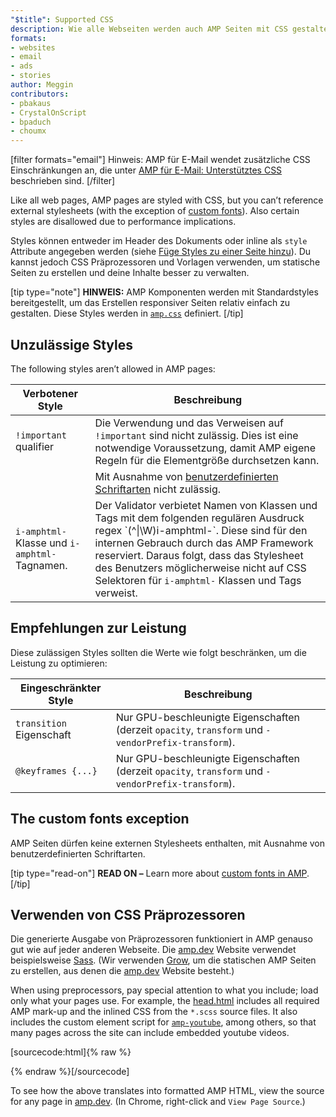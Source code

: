 ```yaml
---
"$title": Supported CSS
description: Wie alle Webseiten werden auch AMP Seiten mit CSS gestaltet. Du kannst jedoch nicht auf externe Stylesheets verweisen (mit Ausnahme von benutzerdefinierten Schriftarten …
formats:
- websites
- email
- ads
- stories
author: Meggin
contributors:
- pbakaus
- CrystalOnScript
- bpaduch
- choumx
---
```


[filter formats="email"] Hinweis: AMP für E-Mail wendet zusätzliche CSS Einschränkungen an, die unter [AMP für E-Mail: Unterstütztes CSS](../../../../documentation/guides-and-tutorials/learn/email-spec/amp-email-css.md) beschrieben sind. [/filter]

Like all web pages, AMP pages are styled with CSS, but you can’t reference external stylesheets (with the exception of [custom fonts](#the-custom-fonts-exception)). Also certain styles are disallowed due to performance implications.

Styles können entweder im Header des Dokuments oder inline als `style` Attribute angegeben werden (siehe [Füge Styles zu einer Seite hinzu](index.md#add-styles-to-a-page)). Du kannst jedoch CSS Präprozessoren und Vorlagen verwenden, um statische Seiten zu erstellen und deine Inhalte besser zu verwalten.

[tip type="note"] **HINWEIS:** AMP Komponenten werden mit Standardstyles bereitgestellt, um das Erstellen responsiver Seiten relativ einfach zu gestalten. Diese Styles werden  in [`amp.css`](https://github.com/ampproject/amphtml/blob/master/css/amp.css) definiert. [/tip]

## Unzulässige Styles

The following styles aren’t allowed in AMP pages:

<table>
  <thead>
    <tr>
      <th class="col-thirty" data-th="Banned style">Verbotener Style</th>
      <th data-th="Description">Beschreibung</th>
    </tr>
  </thead>
  <tbody>
    <tr>
      <td data-th="Banned style">
<code>!important</code> qualifier </td>
      <td data-th="Description">Die Verwendung und das Verweisen auf <code>!important</code> sind nicht zulässig.       Dies ist eine notwendige Voraussetzung, damit AMP eigene Regeln für die Elementgröße durchsetzen kann.</td>
    </tr>
    <tr>
      <td data-th="Banned style"><code><link rel=”stylesheet”></code></td>
      <td data-th="Description">Mit Ausnahme von <a href="#the-custom-fonts-exception">benutzerdefinierten Schriftarten</a> nicht zulässig.</td>
    </tr>
    <tr>
      <td data-th="Banned style"> <code>i-amphtml-</code> Klasse und <code>i-amphtml-</code> Tagnamen.</td>
      <td data-th="Description">Der Validator verbietet Namen von Klassen und Tags mit dem folgenden regulären Ausdruck regex `(^|\W)i-amphtml-`. Diese sind für den internen Gebrauch durch das AMP Framework reserviert. Daraus folgt, dass das Stylesheet des Benutzers möglicherweise nicht auf CSS Selektoren für <code>i-amphtml-</code> Klassen und Tags verweist.</td>
    </tr>
  </tbody>
</table>

## Empfehlungen zur Leistung

Diese zulässigen Styles sollten die Werte wie folgt beschränken, um die Leistung zu optimieren:

<table>
  <thead>
    <tr>
      <th class="col-thirty" data-th="Banned style">Eingeschränkter Style</th>
      <th data-th="Description">Beschreibung</th>
    </tr>
  </thead>
  <tbody>
    <tr>
      <td data-th="Restricted style"> <code>transition</code> Eigenschaft</td>
      <td data-th="Description">Nur GPU-beschleunigte Eigenschaften (derzeit <code>opacity</code>, <code>transform</code> und <code>-vendorPrefix-transform</code>).</td>
    </tr>
    <tr>
      <td data-th="Restricted style"><code>@keyframes {...}</code></td>
      <td data-th="Description">Nur GPU-beschleunigte Eigenschaften (derzeit <code>opacity</code>, <code>transform</code> und <code>-vendorPrefix-transform</code>).</td>
    </tr>
  </tbody>
</table>

## The custom fonts exception <a name="the-custom-fonts-exception"></a>

AMP Seiten dürfen keine externen Stylesheets enthalten, mit Ausnahme von benutzerdefinierten Schriftarten.

[tip type="read-on"] **READ ON –** Learn more about [custom fonts in AMP](custom_fonts.md). [/tip]

## Verwenden von CSS Präprozessoren <a name="using-css-preprocessors"></a>

Die generierte Ausgabe von Präprozessoren funktioniert in AMP genauso gut wie auf jeder anderen Webseite. Die [amp.dev](https://amp.dev/) Website verwendet beispielsweise [Sass](http://sass-lang.com/). (Wir verwenden [Grow](http://grow.io/), um die statischen AMP Seiten zu erstellen, aus denen die [amp.dev](https://amp.dev/) Website besteht.)

When using preprocessors, pay special attention to what you include; load only what your pages use. For example, the [head.html](https://github.com/ampproject/docs/blob/master/views/partials/head.html) includes all required AMP mark-up and the inlined CSS from the `*.scss` source files. It also includes the custom element script for [`amp-youtube`](../../../../documentation/components/reference/amp-youtube.md), among others, so that many pages across the site can include embedded youtube videos.

[sourcecode:html]{% raw %}

<head>
  <meta charset="utf-8">
  <meta name="viewport" content="width=device-width">
  <meta property="og:description" content="{% if doc.description %}{{doc.description}} – {% endif %}AMP Project">
  <meta name="description" content="{% if doc.description %}{{doc.description}} – {% endif %}AMP Project">

  <title>AMP Project</title>
  <link rel="icon" href="/static/img/amp_favicon.png">
  <link rel="canonical" href="{{doc.url}}">
  <link href="https://fonts.googleapis.com/css?family=Roboto:200,300,400,500,700" rel="stylesheet">
  <style amp-custom>
  {% include "/assets/css/main.min.css" %}
  </style>

  <style amp-boilerplate>body{-webkit-animation:-amp-start 8s steps(1,end) 0s 1 normal both;-moz-animation:-amp-start 8s steps(1,end) 0s 1 normal both;-ms-animation:-amp-start 8s steps(1,end) 0s 1 normal both;animation:-amp-start 8s steps(1,end) 0s 1 normal both}@-webkit-keyframes -amp-start{from{visibility:hidden}to{visibility:visible}}@-moz-keyframes -amp-start{from{visibility:hidden}to{visibility:visible}}@-ms-keyframes -amp-start{from{visibility:hidden}to{visibility:visible}}@-o-keyframes -amp-start{from{visibility:hidden}to{visibility:visible}}@keyframes -amp-start{from{visibility:hidden}to{visibility:visible}}</style><noscript><style amp-boilerplate>body{-webkit-animation:none;-moz-animation:none;-ms-animation:none;animation:none}</style></noscript>
  <script async src="https://cdn.ampproject.org/v0.js"></script>
  <script async custom-element="amp-carousel" src="https://cdn.ampproject.org/v0/amp-carousel-0.1.js"></script>
  <script async custom-element="amp-analytics" src="https://cdn.ampproject.org/v0/amp-analytics-0.1.js"></script>
  <script async custom-element="amp-lightbox" src="https://cdn.ampproject.org/v0/amp-lightbox-0.1.js"></script>
  <script async custom-element="amp-youtube" src="https://cdn.ampproject.org/v0/amp-youtube-0.1.js"></script>
  <script async custom-element="amp-sidebar" src="https://cdn.ampproject.org/v0/amp-sidebar-0.1.js"></script>
  <script async custom-element="amp-iframe" src="https://cdn.ampproject.org/v0/amp-iframe-0.1.js"></script>
</head>
{% endraw %}[/sourcecode]

To see how the above translates into formatted AMP HTML, view the source for any page in [amp.dev](https://amp.dev/). (In Chrome, right-click and `View Page Source`.)
